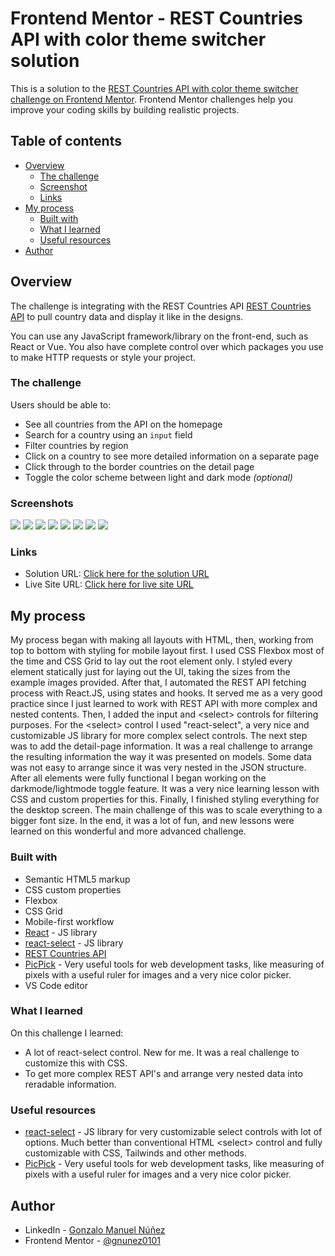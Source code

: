 # Frontend Mentor - REST Countries API with color theme switcher solution

This is a solution to the [REST Countries API with color theme switcher challenge on Frontend Mentor](https://www.frontendmentor.io/challenges/rest-countries-api-with-color-theme-switcher-5cacc469fec04111f7b848ca). Frontend Mentor challenges help you improve your coding skills by building realistic projects. 

## Table of contents

- [Overview](#overview)
  - [The challenge](#the-challenge)
  - [Screenshot](#screenshot)
  - [Links](#links)
- [My process](#my-process)
  - [Built with](#built-with)
  - [What I learned](#what-i-learned)
  - [Useful resources](#useful-resources)
- [Author](#author)

## Overview

The challenge is integrating with the REST Countries API [REST Countries API](https://restcountries.com) to pull country data and display it like in the designs.

You can use any JavaScript framework/library on the front-end, such as React or Vue. You also have complete control over which packages you use to make HTTP requests or style your project.

### The challenge

Users should be able to:

- See all countries from the API on the homepage
- Search for a country using an `input` field
- Filter countries by region
- Click on a country to see more detailed information on a separate page
- Click through to the border countries on the detail page
- Toggle the color scheme between light and dark mode *(optional)*

### Screenshots

![](./screenshots/desktop-main-dark.png)
![](./screenshots/desktop-main-light.png)
![](./screenshots/desktop-detail-dark.png)
![](./screenshots/desktop-detail-light.png)
![](./screenshots/mobile-main-dark.png)
![](./screenshots/mobile-main-light.png)
![](./screenshots/mobile-detail-dark.png)
![](./screenshots/mobile-detail-light.png)

### Links

- Solution URL: [Click here for the solution URL](https://github.com/gnunez0101/countries)
- Live Site URL: [Click here for live site URL](https://gnunez0101.github.io/countries/)

## My process

My process began with making all layouts with HTML, then, working from top to bottom with styling for mobile layout first. I used CSS Flexbox most of the time and CSS Grid to lay out the root element only. I styled every element statically just for laying out the UI, taking the sizes from the example images provided. After that, I automated the REST API fetching process with React.JS, using states and hooks. It served me as a very good practice since I just learned to work with REST API with more complex and nested contents. Then, I added the input and \<select\> controls for filtering purposes. For the \<select\> control I used "react-select", a very nice and customizable JS library for more complex select controls. The next step was to add the detail-page information. It was a real challenge to arrange the resulting information the way it was presented on models. Some data was not easy to arrange since it was very nested in the JSON structure. After all elements were fully functional I began working on the darkmode/lightmode toggle feature. It was a very nice learning lesson with CSS and custom properties for this. Finally, I finished styling everything for the desktop screen. The main challenge of this was to scale everything to a bigger font size. In the end, it was a lot of fun, and new lessons were learned on this wonderful and more advanced challenge.

### Built with

- Semantic HTML5 markup
- CSS custom properties
- Flexbox
- CSS Grid
- Mobile-first workflow
- [React](https://reactjs.org/) - JS library
- [react-select](https://react-select.com/) - JS library
- [REST Countries API](https://restcountries.com)
- [PicPick](https://picpick.app/en/) - Very useful tools for web development tasks, like measuring of pixels with a useful ruler for images and a very nice color picker.
- VS Code editor

### What I learned

On this challenge I learned:
- A lot of react-select control. New for me. It was a real challenge to customize this with CSS.
- To get more complex REST API's and arrange very nested data into reradable information.

### Useful resources

- [react-select](https://react-select.com/) - JS library for very customizable select controls with lot of options. Much better than conventional HTML \<select\> control and fully customizable with CSS, Tailwinds and other methods.
- [PicPick](https://picpick.app/en/) - Very useful tools for web development tasks, like measuring of pixels with a useful ruler for images and a very nice color picker.

## Author

- LinkedIn - [Gonzalo Manuel Núñez](https://www.linkedin.com/in/gnunez0101)
- Frontend Mentor - [@gnunez0101](https://www.frontendmentor.io/profile/gnunez0101)